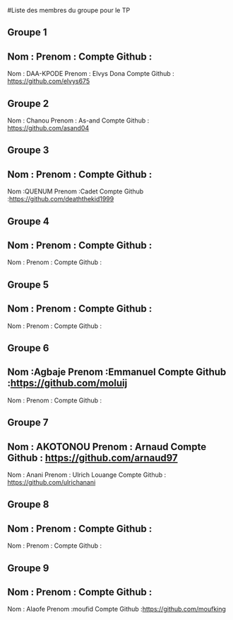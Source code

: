 #Liste des membres du groupe pour le TP

## Groupe 1
Nom :
Prenom :
Compte Github :
---
Nom : DAA-KPODE
Prenom : Elvys Dona
Compte Github : https://github.com/elvys675

## Groupe 2
Nom : Chanou
Prenom : As-and
Compte Github : https://github.com/asand04

## Groupe 3
Nom :
Prenom :
Compte Github :
---
Nom :QUENUM
Prenom :Cadet
Compte Github :https://github.com/deaththekid1999

## Groupe 4
Nom :
Prenom :
Compte Github :
---
Nom :
Prenom :
Compte Github :
## Groupe 5
Nom :
Prenom :
Compte Github :
---
Nom :
Prenom :
Compte Github :

## Groupe 6
Nom :Agbaje
Prenom :Emmanuel
Compte Github :https://github.com/moluij
---
Nom :
Prenom :
Compte Github :

## Groupe 7
Nom : AKOTONOU
Prenom : Arnaud
Compte Github : https://github.com/arnaud97
---
Nom : Anani
Prenom : Ulrich Louange
Compte Github : https://github.com/ulrichanani

## Groupe 8
Nom :
Prenom :
Compte Github :
---
Nom :
Prenom :
Compte Github :

## Groupe 9
Nom :
Prenom :
Compte Github :
---
Nom : Alaofe
Prenom :moufid
Compte Github :https://github.com/moufking